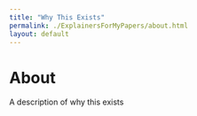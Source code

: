 ```yaml
---
title: "Why This Exists"
permalink: ./ExplainersForMyPapers/about.html
layout: default
---
```


# About

A description of why this exists
